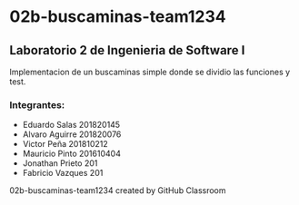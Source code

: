 # 02b-buscaminas-team1234

## Laboratorio 2 de Ingenieria de Software I

Implementacion de un buscaminas simple donde se dividio las funciones y test.

### Integrantes:
- Eduardo Salas     201820145
- Alvaro Aguirre    201820076
- Victor Peña       201810212
- Mauricio Pinto    201610404
- Jonathan Prieto   201
- Fabricio Vazques  201


02b-buscaminas-team1234 created by GitHub Classroom
